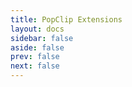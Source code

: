 ```yaml
---
title: PopClip Extensions
layout: docs
sidebar: false
aside: false
prev: false
next: false
---
```

<script setup>
import Directory from '/components/Directory.vue'
</script>

<Directory />
